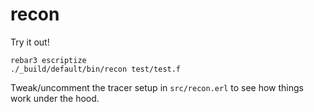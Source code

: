 # recon

Try it out!

```
rebar3 escriptize
./_build/default/bin/recon test/test.f
```

Tweak/uncomment the tracer setup in `src/recon.erl` to see how things
work under the hood.
